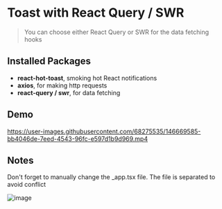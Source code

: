 # Toast with React Query / SWR

> You can choose either React Query or SWR for the data fetching hooks

## Installed Packages

- **react-hot-toast**, smoking hot React notifications
- **axios**, for making http requests
- **react-query / swr**, for data fetching

## Demo

https://user-images.githubusercontent.com/68275535/146669585-bb4046de-7eed-4543-96fc-e597d1b9d969.mp4

## Notes

Don't forget to manually change the _app.tsx file. The file is separated to avoid conflict


![image](https://user-images.githubusercontent.com/68275535/146669645-5e664b3b-7f87-47ae-a452-516eecf327e0.png)